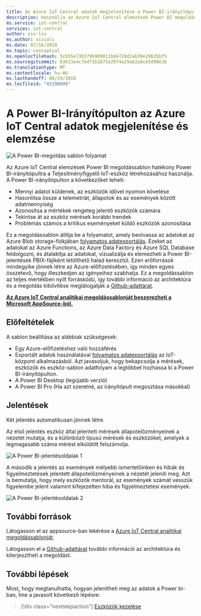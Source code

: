 ```yaml
---
title: Az Azure IoT Central adatok megjelenítése a Power BI-irányítópult |} A Microsoft Docs
description: Használja az Azure IoT Central elemzések Power BI megoldássablon az IoT-központ adatok vizualizálását és elemzését.
ms.service: iot-central
services: iot-central
author: viv-liu
ms.author: viviali
ms.date: 07/16/2018
ms.topic: conceptual
ms.openlocfilehash: 5cb55e73b379b909811bde728d2ab39e29635bf5
ms.sourcegitcommit: 63613e4c7edf1b1875a2974a29ab2a8ce5d90e3b
ms.translationtype: MT
ms.contentlocale: hu-HU
ms.lasthandoff: 08/29/2018
ms.locfileid: "43190699"
---
```

# <a name="visualize-and-analyze-your-azure-iot-central-data-in-a-power-bi-dashboard"></a>A Power BI-Irányítópulton az Azure IoT Central adatok megjelenítése és elemzése

![A Power BI-megoldás sablon folyamat](media/howto-connect-powerbi/iot-continuous-data-export.png)

Az Azure IoT Central elemzések Power BI megoldássablon hatékony Power BI-irányítópultra a Teljesítményfigyelő IoT-eszköz létrehozásához használja. A Power BI-irányítópulton a következőket teheti:
- Mennyi adatot küldenek, az eszközök idővel nyomon követése
- Hasonlítsa össze a telemetriát, állapotok és az események között adatmennyiség
- Azonosítsa a mértékek rengeteg jelentő eszközök számára
- Tekintse át az eszköz mérések korábbi trendek
- Problémás számos a kritikus eseményeket küldő eszközök azonosítása

Ez a megoldássablon állítja be a folyamatot, amely beolvassa az adatokat az Azure Blob storage-fiókjában [folyamatos adatexportálás](howto-export-data.md). Ezeket az adatokat az Azure Functions, az Azure Data Factory és Azure SQL Database feldolgozni, és átalakítja az adatokat, vizualizálja és elemezheti a Power BI-jelentések PBIX-fájlként letölthető halad keresztül. Ezen erőforrások mindegyike jönnek létre az Azure-előfizetésében, így minden egyes összetevő, hogy illeszkedjen az igényeihez szabhatja. Ez a megoldássablon az teljes mértékben nyílt forráskódú, így további információ az architektúra és a megoldás kibővítése meglátogatják a [Github-adattárat](https://aka.ms/iotcentralgithubpowerbisolutiontemplate).

**[Az Azure IoT Central analitikai megoldássablonját beszerezheti a Microsoft AppSource-ból.](https://aka.ms/iotcentralpowerbisolutiontemplate)**

## <a name="prerequisites"></a>Előfeltételek
A sablon beállítása az alábbiak szükségesek:
- Egy Azure-előfizetéshez való hozzáférés
- Exportált adatok használatával [folyamatos adatexportálás](howto-export-data.md) az IoT-központ alkalmazásból. Azt javasoljuk, hogy bekapcsolja a mérések, eszközök és eszköz-sablon adatfolyam a legtöbbet hozhassa ki a Power BI-irányítópulton.
- A Power BI Desktop (legújabb verzió)
- A Power BI Pro (Ha azt szeretné, az irányítópult megosztása másokkal)

## <a name="reports"></a>Jelentések

Két jelentés automatikusan jönnek létre. 

Az első jelentés eszköz által jelentett mérések állapotelőzményeinek a nézetét mutatja, és a különböző típusú mérések és eszközöket, amelyek a legmagasabb száma mérést elküldött felszámolja.

![A Power BI-jelentésoldalak 1](media/howto-connect-powerbi/template-page1-hasdata.PNG)

A második a jelentés az események mélyebb ismertetőinken és hibák és figyelmeztetések jelentett állapotelőzményeinek a nézetét jeleníti meg. Azt is bemutatja, hogy mely eszközök mentorál, az események számát vesszük figyelembe jelent valamint kifejezetten hiba és figyelmeztetési események.

![A Power BI-jelentésoldalak 2](media/howto-connect-powerbi/template-page2-hasdata.PNG)

## <a name="resources"></a>További források

Látogasson el az appsource-ban lekérése a [Azure IoT Central analitikai megoldássablonját](https://aka.ms/iotcentralpowerbisolutiontemplate).

Látogasson el a [Github-adattárat](https://aka.ms/iotcentralgithubpowerbisolutiontemplate) további információ az architektúra és kiterjesztheti a megoldást.

## <a name="next-steps"></a>További lépések

Most, hogy megtanulhatta, hogyan jelenítheti meg az adatok a Power bi-ban, Íme a javasolt következő lépésre:

> [!div class="nextstepaction"]
> [Eszközök kezelése](howto-manage-devices.md)
